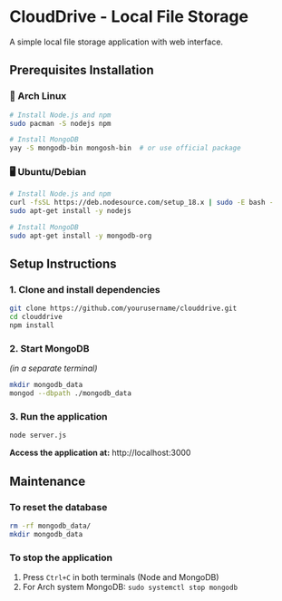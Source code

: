 # CloudDrive - Local File Storage

A simple local file storage application with web interface.

## Prerequisites Installation

### 🐧 Arch Linux

```bash
# Install Node.js and npm
sudo pacman -S nodejs npm

# Install MongoDB
yay -S mongodb-bin mongosh-bin  # or use official package
```

### 🖥️ Ubuntu/Debian

```bash
# Install Node.js and npm
curl -fsSL https://deb.nodesource.com/setup_18.x | sudo -E bash -
sudo apt-get install -y nodejs

# Install MongoDB
sudo apt-get install -y mongodb-org
```

## Setup Instructions

### 1. Clone and install dependencies

```bash
git clone https://github.com/yourusername/clouddrive.git
cd clouddrive
npm install
```

### 2. Start MongoDB
*(in a separate terminal)*

```bash
mkdir mongodb_data
mongod --dbpath ./mongodb_data
```

### 3. Run the application

```bash
node server.js
```

**Access the application at:** http://localhost:3000

## Maintenance

### To reset the database

```bash
rm -rf mongodb_data/
mkdir mongodb_data
```

### To stop the application

1. Press `Ctrl+C` in both terminals (Node and MongoDB)
2. For Arch system MongoDB: `sudo systemctl stop mongodb`
